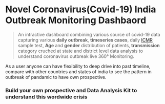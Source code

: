# Novel Coronavirus(Covid-19) India Outbreak Monitoring Dashbaord

> An intractive dashboard combining various source of covid-19 data capturing various **daily outbreak**, **timeseries cases**,
daily [ICMR](https://icmr.nic.in/content/covid-19) sample test, **Age** and **gender** distribution of patients, **transmission** category
cruched at state and district level data analysis to understand coronavirus outbreak live 360° Monitoring.

As a user anyone can have flexibility to deep drive into past timeline, compare with other countries and states of india 
to see the pattern in outbreak of pandamic to have own prospective.

### Build your own prospective and Data Analysis Kit to understand this wordwide crisis

